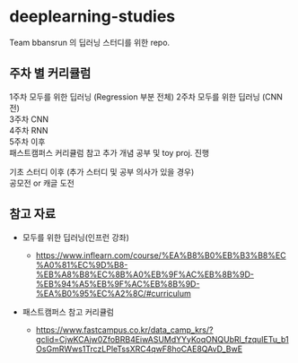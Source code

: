 # deeplearning-studies
Team bbansrun 의 딥러닝 스터디를 위한 repo.

## 주차 별 커리큘럼
1주차 모두를 위한 딥러닝 (Regression 부분 전체) 
2주차 모두를 위한 딥러닝 (CNN 전)  
3주차 CNN  
4주차 RNN  
5주차 이후  
  패스트캠퍼스 커리큘럼 참고 추가 개념 공부 및 toy proj. 진행  

기초 스터디 이후 (추가 스터디 및 공부 의사가 있을  경우)  
   공모전 or 캐글 도전  


## 참고 자료
- 모두를 위한 딥러닝(인프런 강좌)
  - https://www.inflearn.com/course/%EA%B8%B0%EB%B3%B8%EC%A0%81%EC%9D%B8-%EB%A8%B8%EC%8B%A0%EB%9F%AC%EB%8B%9D-%EB%94%A5%EB%9F%AC%EB%8B%9D-%EA%B0%95%EC%A2%8C/#curriculum

- 패스트캠퍼스 참고 커리큘럼
  - https://www.fastcampus.co.kr/data_camp_krs/?gclid=CjwKCAjw0ZfoBRB4EiwASUMdYYyKoqONQUbRl_fzquIETu_b1OsGmRWws1TrczLPleTssXRC4qwF8hoCAE8QAvD_BwE
